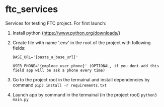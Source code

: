 # ftc_services

Services for testing FTC project.
For first launch:
1. Install python (https://www.python.org/downloads/)
2. Create file with name '.env' in the root of the project with following fields:

    ```BASE_URL='{paste_a_base_url}'```

    ```USER_PHONE='{emploee_user_phone}' (OPTIONAL, if you dont add this field app will be ask a phone every time)```

3. Go to the project root in the termainal and install dependencies by command ```pip3 install -r requirements.txt```
4. Launch app by command in the termainal (in the project root) ```python3 main.py```

